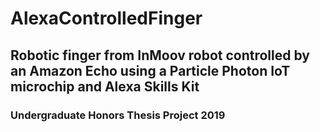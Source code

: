 # AlexaControlledFinger
## Robotic finger from InMoov robot controlled by an Amazon Echo using a Particle Photon IoT microchip and Alexa Skills Kit
### Undergraduate Honors Thesis Project 2019
